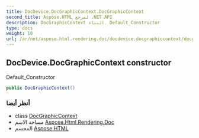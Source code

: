 ```yaml
---
title: DocDevice.DocGraphicContext.DocGraphicContext
second_title: Aspose.HTML لمرجع .NET API
description: DocGraphicContext البناء. Default_Constructor
type: docs
weight: 10
url: /ar/net/aspose.html.rendering.doc/docdevice.docgraphiccontext/docgraphiccontext/
---
```

## DocDevice.DocGraphicContext constructor

Default_Constructor

```csharp
public DocGraphicContext()
```

### أنظر أيضا

* class [DocGraphicContext](../)
* مساحة الاسم [Aspose.Html.Rendering.Doc](../../docdevice.docgraphiccontext/)
* المجسم [Aspose.HTML](../../../)


